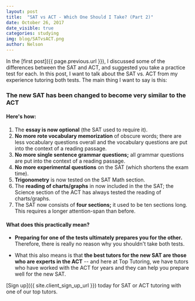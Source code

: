 ```yaml
---
layout: post
title:  "SAT vs ACT - Which One Should I Take? (Part 2)"
date: October 26, 2017
date_visible: true
categories: studying
img: blog/SATvsACT.png
author: Nelson
---
```

In the [first post]({{ page.previous.url }}), I discussed some of the differences between the SAT and ACT, and suggested you take a practice test for each. In this post, I want to talk about the SAT vs. ACT from my experience tutoring both tests. The main thing I want to say is this:

<!--more-->

### **The new SAT has been changed to become very similar to the ACT** ###

#### Here's how:
 1. The **essay is now optional** (the SAT used to require it).  
 2. **No more rote vocabulary memorization** of obscure words; there are less vocabulary questions overall and the vocabulary questions are put into the context of a reading passage.  
 3. **No more single sentence grammar questions;** all grammar questions are put into the context of a reading passage.  
 4. **No more experimental questions** on the SAT (which shortens the exam time).  
 5. **Trigonometry** is now tested on the SAT Math section.  
 6. The **reading of charts/graphs** in now included in the the SAT; the Science section of the ACT has always tested the reading of charts/graphs.  
 7. The SAT now consists of **four sections;** it used to be ten sections long. This requires a longer attention-span than before.  

#### What does this practically mean?
 - **Preparing for one of the tests ultimately prepares you for the other.** Therefore, there is really no reason why you shouldn't take both tests.

 - What this also means is that **the best tutors for the new SAT are those who are experts in the ACT** -- and here at Top Tutoring, we have tutors who have worked with the ACT for years and they can help you prepare well for the new SAT.  

[Sign up]({{ site.client_sign_up_url }}) today for SAT or ACT tutoring with one of our top tutors.
